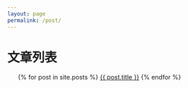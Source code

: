 ```yaml
---
layout: page
permalink: /post/
---
```

# 文章列表

<ul class="mdui-list">
{% for post in site.posts %}
    <a class="mdui-list-item mdui-ripple mdui-btn-block mdui-p-a-1" href="{{ post.url | remove: '.html' }}"><span class="mdui-typo-body-2">{{ post.title }}</span></a>
{% endfor %}
</ul>

